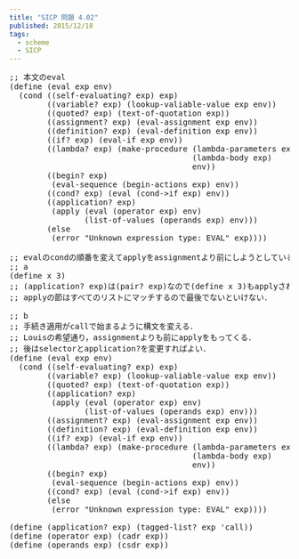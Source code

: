 ```yaml
---
title: "SICP 問題 4.02"
published: 2015/12/18
tags:
  - scheme
  - SICP
---
```



<pre class="code lang-scheme" data-lang="scheme" data-unlink><span class="synComment">;; 本文のeval</span>
<span class="synSpecial">(</span><span class="synStatement">define</span> <span class="synSpecial">(</span><span class="synIdentifier">eval</span> <span class="synIdentifier">exp</span> env<span class="synSpecial">)</span>
  <span class="synSpecial">(</span><span class="synStatement">cond</span> <span class="synSpecial">((</span>self-evaluating? <span class="synIdentifier">exp</span><span class="synSpecial">)</span> <span class="synIdentifier">exp</span><span class="synSpecial">)</span>
        <span class="synSpecial">((</span>variable? <span class="synIdentifier">exp</span><span class="synSpecial">)</span> <span class="synSpecial">(</span>lookup-valiable-value <span class="synIdentifier">exp</span> env<span class="synSpecial">))</span>
        <span class="synSpecial">((</span>quoted? <span class="synIdentifier">exp</span><span class="synSpecial">)</span> <span class="synSpecial">(</span>text-of-quotation <span class="synIdentifier">exp</span><span class="synSpecial">))</span>
        <span class="synSpecial">((</span>assignment? <span class="synIdentifier">exp</span><span class="synSpecial">)</span> <span class="synSpecial">(</span>eval-assignment <span class="synIdentifier">exp</span> env<span class="synSpecial">))</span>
        <span class="synSpecial">((</span>definition? <span class="synIdentifier">exp</span><span class="synSpecial">)</span> <span class="synSpecial">(</span>eval-definition <span class="synIdentifier">exp</span> env<span class="synSpecial">))</span>
        <span class="synSpecial">((</span>if? <span class="synIdentifier">exp</span><span class="synSpecial">)</span> <span class="synSpecial">(</span>eval-if <span class="synIdentifier">exp</span> env<span class="synSpecial">))</span>
        <span class="synSpecial">((</span>lambda? <span class="synIdentifier">exp</span><span class="synSpecial">)</span> <span class="synSpecial">(</span>make-procedure <span class="synSpecial">(</span>lambda-parameters <span class="synIdentifier">exp</span><span class="synSpecial">)</span>
                                       <span class="synSpecial">(</span>lambda-body <span class="synIdentifier">exp</span><span class="synSpecial">)</span>
                                       env<span class="synSpecial">))</span>
        <span class="synSpecial">((</span>begin? <span class="synIdentifier">exp</span><span class="synSpecial">)</span>
         <span class="synSpecial">(</span>eval-sequence <span class="synSpecial">(</span>begin-actions <span class="synIdentifier">exp</span><span class="synSpecial">)</span> env<span class="synSpecial">))</span>
        <span class="synSpecial">((</span>cond? <span class="synIdentifier">exp</span><span class="synSpecial">)</span> <span class="synSpecial">(</span><span class="synIdentifier">eval</span> <span class="synSpecial">(</span>cond-&gt;if <span class="synIdentifier">exp</span><span class="synSpecial">)</span> env<span class="synSpecial">))</span>
        <span class="synSpecial">((</span>application? <span class="synIdentifier">exp</span><span class="synSpecial">)</span>
         <span class="synSpecial">(</span><span class="synIdentifier">apply</span> <span class="synSpecial">(</span><span class="synIdentifier">eval</span> <span class="synSpecial">(</span>operator <span class="synIdentifier">exp</span><span class="synSpecial">)</span> env<span class="synSpecial">)</span>
                <span class="synSpecial">(</span>list-of-values <span class="synSpecial">(</span>operands <span class="synIdentifier">exp</span><span class="synSpecial">)</span> env<span class="synSpecial">)))</span>
        <span class="synSpecial">(</span><span class="synStatement">else</span>
         <span class="synSpecial">(</span>error <span class="synConstant">&quot;Unknown expression type: EVAL&quot;</span> <span class="synIdentifier">exp</span><span class="synSpecial">))))</span>

<span class="synComment">;; evalのcondの順番を変えてapplyをassignmentより前にしようとしている</span>
<span class="synComment">;; a</span>
<span class="synSpecial">(</span><span class="synStatement">define</span> x <span class="synConstant">3</span><span class="synSpecial">)</span>
<span class="synComment">;; (application? exp)は(pair? exp)なので(define x 3)もapplyされる．</span>
<span class="synComment">;; applyの節はすべてのリストにマッチするので最後でないといけない．</span>

<span class="synComment">;; b</span>
<span class="synComment">;; 手続き適用がcallで始まるように構文を変える．</span>
<span class="synComment">;; Louisの希望通り，assignmentよりも前にapplyをもってくる．</span>
<span class="synComment">;; 後はselectorとapplication?を変更すればよい．</span>
<span class="synSpecial">(</span><span class="synStatement">define</span> <span class="synSpecial">(</span><span class="synIdentifier">eval</span> <span class="synIdentifier">exp</span> env<span class="synSpecial">)</span>
  <span class="synSpecial">(</span><span class="synStatement">cond</span> <span class="synSpecial">((</span>self-evaluating? <span class="synIdentifier">exp</span><span class="synSpecial">)</span> <span class="synIdentifier">exp</span><span class="synSpecial">)</span>
        <span class="synSpecial">((</span>variable? <span class="synIdentifier">exp</span><span class="synSpecial">)</span> <span class="synSpecial">(</span>lookup-valiable-value <span class="synIdentifier">exp</span> env<span class="synSpecial">))</span>
        <span class="synSpecial">((</span>quoted? <span class="synIdentifier">exp</span><span class="synSpecial">)</span> <span class="synSpecial">(</span>text-of-quotation <span class="synIdentifier">exp</span><span class="synSpecial">))</span>
        <span class="synSpecial">((</span>application? <span class="synIdentifier">exp</span><span class="synSpecial">)</span>
         <span class="synSpecial">(</span><span class="synIdentifier">apply</span> <span class="synSpecial">(</span><span class="synIdentifier">eval</span> <span class="synSpecial">(</span>operator <span class="synIdentifier">exp</span><span class="synSpecial">)</span> env<span class="synSpecial">)</span>
                <span class="synSpecial">(</span>list-of-values <span class="synSpecial">(</span>operands <span class="synIdentifier">exp</span><span class="synSpecial">)</span> env<span class="synSpecial">)))</span>
        <span class="synSpecial">((</span>assignment? <span class="synIdentifier">exp</span><span class="synSpecial">)</span> <span class="synSpecial">(</span>eval-assignment <span class="synIdentifier">exp</span> env<span class="synSpecial">))</span>
        <span class="synSpecial">((</span>definition? <span class="synIdentifier">exp</span><span class="synSpecial">)</span> <span class="synSpecial">(</span>eval-definition <span class="synIdentifier">exp</span> env<span class="synSpecial">))</span>
        <span class="synSpecial">((</span>if? <span class="synIdentifier">exp</span><span class="synSpecial">)</span> <span class="synSpecial">(</span>eval-if <span class="synIdentifier">exp</span> env<span class="synSpecial">))</span>
        <span class="synSpecial">((</span>lambda? <span class="synIdentifier">exp</span><span class="synSpecial">)</span> <span class="synSpecial">(</span>make-procedure <span class="synSpecial">(</span>lambda-parameters <span class="synIdentifier">exp</span><span class="synSpecial">)</span>
                                       <span class="synSpecial">(</span>lambda-body <span class="synIdentifier">exp</span><span class="synSpecial">)</span>
                                       env<span class="synSpecial">))</span>
        <span class="synSpecial">((</span>begin? <span class="synIdentifier">exp</span><span class="synSpecial">)</span>
         <span class="synSpecial">(</span>eval-sequence <span class="synSpecial">(</span>begin-actions <span class="synIdentifier">exp</span><span class="synSpecial">)</span> env<span class="synSpecial">))</span>
        <span class="synSpecial">((</span>cond? <span class="synIdentifier">exp</span><span class="synSpecial">)</span> <span class="synSpecial">(</span><span class="synIdentifier">eval</span> <span class="synSpecial">(</span>cond-&gt;if <span class="synIdentifier">exp</span><span class="synSpecial">)</span> env<span class="synSpecial">))</span>
        <span class="synSpecial">(</span><span class="synStatement">else</span>
         <span class="synSpecial">(</span>error <span class="synConstant">&quot;Unknown expression type: EVAL&quot;</span> <span class="synIdentifier">exp</span><span class="synSpecial">))))</span>

<span class="synSpecial">(</span><span class="synStatement">define</span> <span class="synSpecial">(</span>application? <span class="synIdentifier">exp</span><span class="synSpecial">)</span> <span class="synSpecial">(</span>tagged-list? <span class="synIdentifier">exp</span> <span class="synSpecial">'</span>call<span class="synSpecial">))</span>
<span class="synSpecial">(</span><span class="synStatement">define</span> <span class="synSpecial">(</span>operator <span class="synIdentifier">exp</span><span class="synSpecial">)</span> <span class="synSpecial">(</span><span class="synIdentifier">cadr</span> <span class="synIdentifier">exp</span><span class="synSpecial">))</span>
<span class="synSpecial">(</span><span class="synStatement">define</span> <span class="synSpecial">(</span>operands <span class="synIdentifier">exp</span><span class="synSpecial">)</span> <span class="synSpecial">(</span>csdr <span class="synIdentifier">exp</span><span class="synSpecial">))</span>
</pre>



